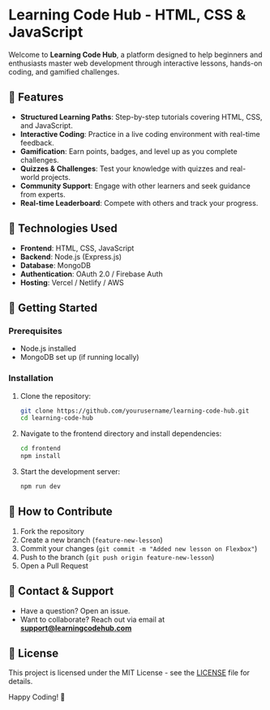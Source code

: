 # Learning Code Hub - HTML, CSS & JavaScript

Welcome to **Learning Code Hub**, a platform designed to help beginners and enthusiasts master web development through interactive lessons, hands-on coding, and gamified challenges.

## 🚀 Features
- **Structured Learning Paths**: Step-by-step tutorials covering HTML, CSS, and JavaScript.
- **Interactive Coding**: Practice in a live coding environment with real-time feedback.
- **Gamification**: Earn points, badges, and level up as you complete challenges.
- **Quizzes & Challenges**: Test your knowledge with quizzes and real-world projects.
- **Community Support**: Engage with other learners and seek guidance from experts.
- **Real-time Leaderboard**: Compete with others and track your progress.

## 📌 Technologies Used
- **Frontend**: HTML, CSS, JavaScript
- **Backend**: Node.js (Express.js)
- **Database**: MongoDB
- **Authentication**: OAuth 2.0 / Firebase Auth
- **Hosting**: Vercel / Netlify / AWS

## 📖 Getting Started
### Prerequisites
- Node.js installed
- MongoDB set up (if running locally)

### Installation
1. Clone the repository:
   ```bash
   git clone https://github.com/yourusername/learning-code-hub.git
   cd learning-code-hub
   ```
2. Navigate to the frontend directory and install dependencies:
   ```bash
   cd frontend
   npm install
   ```
3. Start the development server:
   ```bash
   npm run dev
   ```

## 🎯 How to Contribute
1. Fork the repository
2. Create a new branch (`feature-new-lesson`)
3. Commit your changes (`git commit -m "Added new lesson on Flexbox"`)
4. Push to the branch (`git push origin feature-new-lesson`)
5. Open a Pull Request

## 📩 Contact & Support
- Have a question? Open an issue.
- Want to collaborate? Reach out via email at **support@learningcodehub.com**

## 📜 License
This project is licensed under the MIT License - see the [LICENSE](LICENSE) file for details.

Happy Coding! 🎉

